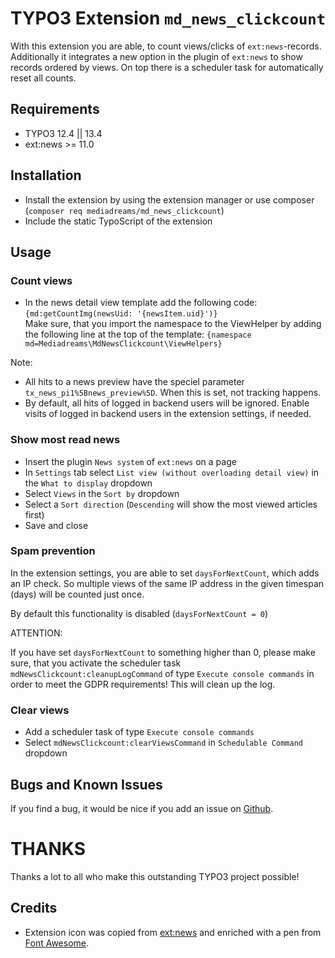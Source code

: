 # TYPO3 Extension `md_news_clickcount`
With this extension you are able, to count views/clicks of `ext:news`-records. Additionally it integrates a new option
in the plugin of `ext:news` to show records ordered by views. On top there is a scheduler task for automatically
reset all counts.

## Requirements
- TYPO3 12.4 || 13.4
- ext:news >= 11.0

## Installation
- Install the extension by using the extension manager or use composer (`composer req mediadreams/md_news_clickcount`)
- Include the static TypoScript of the extension

## Usage

### Count views
- In the news detail view template add the following code:<br>
`{md:getCountImg(newsUid: '{newsItem.uid}')}`<br>
Make sure, that you import the namespace to the ViewHelper by adding the following line at the top of the template:
`{namespace md=Mediadreams\MdNewsClickcount\ViewHelpers}`

Note:

- All hits to a news preview have the speciel parameter `tx_news_pi1%5Bnews_preview%5D`. When this is set, not tracking happens.
- By default, all hits of logged in backend users will be ignored. Enable visits of logged in backend users in the extension settings, if needed.

### Show most read news
- Insert the plugin `News system` of `ext:news` on a page
- In `Settings` tab select `List view (without overloading detail view)` in the `What to display` dropdown
- Select `Views` in the `Sort by` dropdown
- Select a `Sort direction` (`Descending` will show the most viewed articles first)
- Save and close

### Spam prevention
In the extension settings, you are able to set `daysForNextCount`, which adds an IP check. So multiple views of the same
IP address in the given timespan (days) will be counted just once.

By default this functionality is disabled (`daysForNextCount = 0`)

ATTENTION:

If you have set `daysForNextCount` to something higher than 0, please make sure, that you activate the scheduler task
`mdNewsClickcount:cleanupLogCommand` of type `Execute console commands` in order to meet the GDPR requirements! This
will clean up the log.

### Clear views
- Add a scheduler task of type `Execute console commands`
- Select `mdNewsClickcount:clearViewsCommand` in `Schedulable Command` dropdown

## Bugs and Known Issues
If you find a bug, it would be nice if you add an issue on [Github](https://github.com/cdaecke/md_news_clickcount/issues).

# THANKS

Thanks a lot to all who make this outstanding TYPO3 project possible!

## Credits

- Extension icon was copied from [ext:news](https://github.com/georgringer/news) and enriched with a pen from [Font Awesome](https://fontawesome.com/icons/hand-pointer?style=solid).
